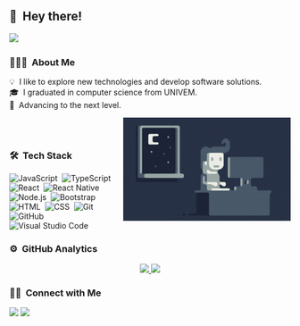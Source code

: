 ## 👋 &nbsp;Hey there!

![](https://komarev.com/ghpvc/?username=caioperess&color=blue)

### 👨🏻‍💻 &nbsp;About Me

💡 &nbsp;I like to explore new technologies and develop software solutions.\
🎓 &nbsp;I graduated in computer science from UNIVEM.\
🚀 &nbsp;Advancing to the next level.

<img alt="Night Coding" src="https://raw.githubusercontent.com/caioperess/caioperess/master/assets/Night-Coding.gif" align="right"/>
<br>
<br>

### 🛠 &nbsp;Tech Stack
![JavaScript](https://img.shields.io/badge/-JavaScript-05122A?style=flat&logo=javascript)&nbsp;
![TypeScript](https://img.shields.io/badge/-TypeScript-05122A?style=flat&logo=TypeScript)&nbsp;
![React](https://img.shields.io/badge/-React-05122A?style=flat&logo=react)&nbsp;
![React Native](https://img.shields.io/badge/-React_Native-05122A?style=flat&logo=react&logoColor=61DAFB)&nbsp;
![Node.js](https://img.shields.io/badge/-Node.js-05122A?style=flat&logo=node.js)&nbsp;
![Bootstrap](https://img.shields.io/badge/-Bootstrap-05122A?style=flat&logo=bootstrap&logoColor=563D7C)
![HTML](https://img.shields.io/badge/-HTML-05122A?style=flat&logo=HTML5)&nbsp;
![CSS](https://img.shields.io/badge/-CSS-05122A?style=flat&logo=CSS3&logoColor=1572B6)&nbsp;
![Git](https://img.shields.io/badge/-Git-05122A?style=flat&logo=git)&nbsp;
![GitHub](https://img.shields.io/badge/-GitHub-05122A?style=flat&logo=github)&nbsp;
![Visual Studio Code](https://img.shields.io/badge/-Visual%20Studio%20Code-05122A?style=flat&logo=visual-studio-code&logoColor=007ACC)&nbsp;


### ⚙️ &nbsp;GitHub Analytics
<p align="center">
<a href="https://github.com/caioperess">
  <img height="170em" src="https://github-readme-stats-eight-theta.vercel.app/api?username=caioperess&show_icons=true&theme=algolia&include_all_commits=true&count_private=true"/>
  <img height="170em" src="https://github-readme-stats-eight-theta.vercel.app/api/top-langs/?username=caioperess&layout=compact&langs_count=8&theme=algolia"/>
</a>
</p>

### 🤝🏻 &nbsp;Connect with Me

<p align="left">
<a href="https://www.linkedin.com/in/caioperess/"><img src="https://img.shields.io/badge/-Linkedin-0077B5?style=flat&logo=Linkedin&logoColor=white"/></a>
<a href="mailto:caioperescs@outlook.com"><img src="https://img.shields.io/badge/-caioperescs@outlook.com-D14836?style=flat&logo=Gmail&logoColor=white"/></a>
</p>
